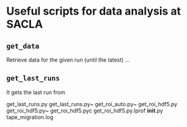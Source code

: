 # Useful scripts for data analysis at SACLA

## `get_data`

Retrieve data for the given run (until the latest) ...


## `get_last_runs`

It gets the last run from 

get_last_runs.py get_last_runs.py~ get_roi_auto.py~ get_roi_hdf5.py get_roi_hdf5.py~ get_roi_hdf5.pyc get_roi_hdf5.py.lprof __init__.py tape_migration.log
